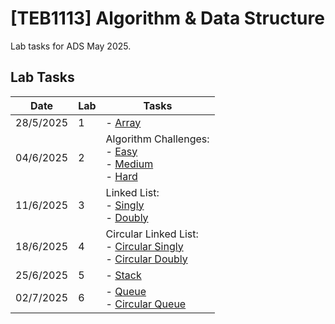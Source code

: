 # [TEB1113] Algorithm & Data Structure

Lab tasks for ADS May 2025.

## Lab Tasks

| Date       | Lab | Tasks |
|------------|-----|-------|
| 28/5/2025  | 1   | - [Array](L1/22011745_mikhail_L1.cpp) |
| 04/6/2025  | 2   | Algorithm Challenges:<br> - [Easy](./L2/Easy.md)<br> - [Medium](./L2/Medium.md)<br> - [Hard](./L2/Hard.md) |
| 11/6/2025  | 3   | Linked List:<br> - [Singly](./L3/Singly.md)<br> - [Doubly](./L3/Doubly.md) |
| 18/6/2025  | 4   | Circular Linked List:<br> - [Circular Singly](./L4/CircularSingly.md)<br> - [Circular Doubly](./L4/CircularDoubly.md) |
| 25/6/2025  | 5   | - [Stack](./L5/Stack.md) |
| 02/7/2025  | 6   | - [Queue](./L6/Queue.md)<br> - [Circular Queue](./L6/CircularQueue.md) |
